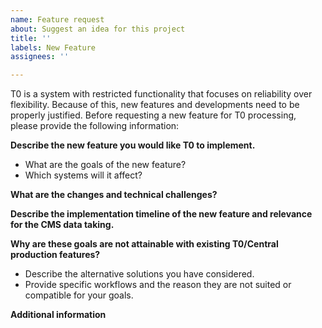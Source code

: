 ```yaml
---
name: Feature request
about: Suggest an idea for this project
title: ''
labels: New Feature
assignees: ''

---
```


T0 is a system with restricted functionality that focuses on reliability over flexibility. Because of this, new features and developments need to be properly justified. Before requesting a new feature for T0 processing, please provide the following information:

**Describe the new feature you would like T0 to implement.**
  - What are the goals of the new feature?
  - Which systems will it affect?

**What are the changes and technical challenges?**


**Describe the implementation timeline of the new feature and relevance for the CMS data taking.**

**Why are these goals are not attainable with existing T0/Central production features?**
  - Describe the alternative solutions you have considered. 
  - Provide specific workflows and the reason they are not suited or compatible for your goals.

**Additional information**